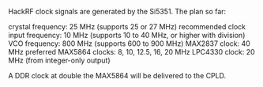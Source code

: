 HackRF clock signals are generated by the Si5351.  The plan so far:

crystal frequency: 25 MHz (supports 25 or 27 MHz)
recommended clock input frequency: 10 MHz (supports 10 to 40 MHz, or higher with division)
VCO frequency: 800 MHz (supports 600 to 900 MHz)
MAX2837 clock: 40 MHz
preferred MAX5864 clocks: 8, 10, 12.5, 16, 20 MHz
LPC4330 clock: 20 MHz (from integer-only output)

A DDR clock at double the MAX5864 will be delivered to the CPLD.